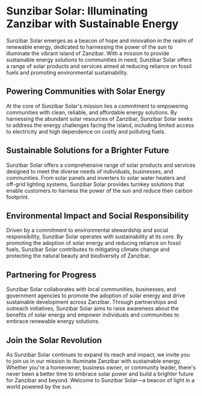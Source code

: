 # Sunzibar Solar: Illuminating Zanzibar with Sustainable Energy

Sunzibar Solar emerges as a beacon of hope and innovation in the realm of renewable energy, dedicated to harnessing the power of the sun to illuminate the vibrant island of Zanzibar. With a mission to provide sustainable energy solutions to communities in need, Sunzibar Solar offers a range of solar products and services aimed at reducing reliance on fossil fuels and promoting environmental sustainability.

## Powering Communities with Solar Energy

At the core of Sunzibar Solar's mission lies a commitment to empowering communities with clean, reliable, and affordable energy solutions. By harnessing the abundant solar resources of Zanzibar, Sunzibar Solar seeks to address the energy challenges facing the island, including limited access to electricity and high dependence on costly and polluting fuels.

## Sustainable Solutions for a Brighter Future

Sunzibar Solar offers a comprehensive range of solar products and services designed to meet the diverse needs of individuals, businesses, and communities. From solar panels and inverters to solar water heaters and off-grid lighting systems, Sunzibar Solar provides turnkey solutions that enable customers to harness the power of the sun and reduce their carbon footprint.

## Environmental Impact and Social Responsibility

Driven by a commitment to environmental stewardship and social responsibility, Sunzibar Solar operates with sustainability at its core. By promoting the adoption of solar energy and reducing reliance on fossil fuels, Sunzibar Solar contributes to mitigating climate change and protecting the natural beauty and biodiversity of Zanzibar.

## Partnering for Progress

Sunzibar Solar collaborates with local communities, businesses, and government agencies to promote the adoption of solar energy and drive sustainable development across Zanzibar. Through partnerships and outreach initiatives, Sunzibar Solar aims to raise awareness about the benefits of solar energy and empower individuals and communities to embrace renewable energy solutions.

## Join the Solar Revolution

As Sunzibar Solar continues to expand its reach and impact, we invite you to join us in our mission to illuminate Zanzibar with sustainable energy. Whether you're a homeowner, business owner, or community leader, there's never been a better time to embrace solar power and build a brighter future for Zanzibar and beyond. Welcome to Sunzibar Solar—a beacon of light in a world powered by the sun.